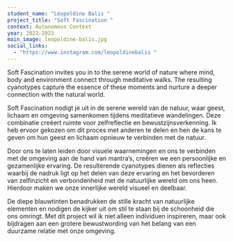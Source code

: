 ```yaml
---
student_name: "Léopoldine Balis "
project_title: "Soft Fascination "
context: Autonomous Context
year: 2022-2023
main_image: leopoldine-balis.jpg
social_links:
  - "https://www.instagram.com/leopoldinebalis "
---
```

Soft Fascination invites you in to the serene world of nature where mind, body and environment connect through meditative walks. The resulting cyanotypes capture the essence of these moments and nurture a deeper connection with the natural world. 

Soft Fascination nodigt je uit in de serene wereld van de natuur, waar geest, lichaam en omgeving samenkomen tijdens meditatieve wandelingen. Deze combinatie creëert ruimte voor zelfreflectie en bewustzijnsverkenning. Ik heb ervoor gekozen om dit proces met anderen te delen en hen de kans te geven om hun geest en lichaam opnieuw te verbinden met de natuur.

Door ons te laten leiden door visuele waarnemingen en ons te verbinden met de omgeving aan de hand van mantra’s, creëren we een persoonlijke en gezamenlijke ervaring. De resulterende cyanotypes dienen als reflecties waarbij de nadruk ligt op het delen van deze ervaring en het bevorderen van zelfinzicht en verbondenheid met de natuurlijke wereld om ons heen. Hierdoor maken we onze innerlijke wereld visueel en deelbaar.

De diepe blauwtinten benadrukken de stille kracht van natuurlijke elementen en nodigen de kijker uit om stil te staan bij de schoonheid die ons omringt. Met dit project wil ik niet alleen individuen inspireren, maar ook bijdragen aan een grotere bewustwording van het belang van een duurzame relatie met onze omgeving.